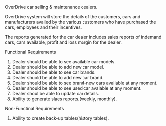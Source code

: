 OverDrive car selling & maintenance dealers.

OverDrive system will store the details of the customers, cars and manufacturers availed by the various customers who have purchased the cars, employees and their incentives.

The reports generated for the car dealer includes sales reports of indemand cars, cars available, profit and loss margin for the dealer.



Functional Requirements

1. Dealer should be able to see available car models.
2. Dealer should be able to add new car model.
3. Dealer should be able to see car brands.
4. Dealer shuold be able to add new car brand.
5. Dealer should be able to see brand-new cars available at any moment.
6. Dealer should be able to see used car avalable at any moment.
7. Dealer shoul be able to update car details.
8. Ability to generate slaes reports.(weekly, monthly).

Non-Functinal Requirements

1. Ability to create back-up tables(history tables).



